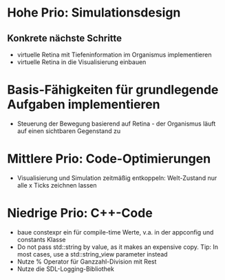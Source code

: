 # Hohe Prio: Simulationsdesign
## Konkrete nächste Schritte
- virtuelle Retina mit Tiefeninformation im Organismus implementieren
- virtuelle Retina in die Visualisierung einbauen

# Basis-Fähigkeiten für grundlegende Aufgaben implementieren
- Steuerung der Bewegung basierend auf Retina - der Organismus läuft auf einen sichtbaren Gegenstand zu

# Mittlere Prio: Code-Optimierungen
- Visualisierung und Simulation zeitmäßig entkoppeln: Welt-Zustand nur alle x Ticks zeichnen lassen

# Niedrige Prio: C++-Code
- baue constexpr ein für compile-time Werte, v.a. in der appconfig und constants Klasse
- Do not pass std::string by value, as it makes an expensive copy. Tip: In most cases, use a std::string_view parameter instead 
- Nutze % Operator für Ganzzahl-Division mit Rest
- Nutze die SDL-Logging-Bibliothek